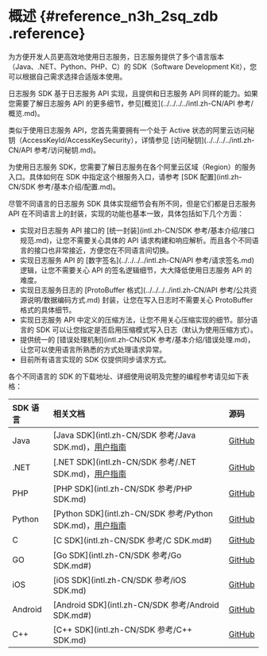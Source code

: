# 概述 {#reference_n3h_2sq_zdb .reference}

为方便开发人员更高效地使用日志服务，日志服务提供了多个语言版本（Java、.NET、Python、PHP、C）的 SDK（Software Development Kit），您可以根据自己需求选择合适版本使用。

日志服务 SDK 基于日志服务 API 实现，且提供和日志服务 API 同样的能力。如果您需要了解日志服务 API 的更多细节，参见[概览](../../../../intl.zh-CN/API 参考/概览.md)。

类似于使用日志服务 API，您首先需要拥有一个处于 Active 状态的阿里云访问秘钥（AccessKeyId/AccessKeySecurity），详情参见 [访问秘钥](../../../../intl.zh-CN/API 参考/访问秘钥.md)。

为使用日志服务 SDK，您需要了解日志服务在各个阿里云区域（Region）的服务入口。具体如何在 SDK 中指定这个根服务入口，请参考 [SDK 配置](intl.zh-CN/SDK 参考/基本介绍/配置.md)。

尽管不同语言的日志服务 SDK 具体实现细节会有所不同，但是它们都是日志服务 API 在不同语言上的封装，实现的功能也基本一致，具体包括如下几个方面：

-   实现对日志服务 API 接口的 [统一封装](intl.zh-CN/SDK 参考/基本介绍/接口规范.md)，让您不需要关心具体的 API 请求构建和响应解析。而且各个不同语言的接口也非常接近，方便您在不同语言间切换。
-   实现日志服务 API 的 [数字签名](../../../../intl.zh-CN/API 参考/请求签名.md) 逻辑，让您不需要关心 API 的签名逻辑细节，大大降低使用日志服务 API 的难度。
-   实现日志服务日志的 [ProtoBuffer 格式](../../../../intl.zh-CN/API 参考/公共资源说明/数据编码方式.md) 封装，让您在写入日志时不需要关心 ProtoBuffer 格式的具体细节。
-   实现日志服务 API 中定义的压缩方法，让您不用关心压缩实现的细节。部分语言的 SDK 可以让您指定是否启用压缩模式写入日志（默认为使用压缩方式）。
-   提供统一的 [错误处理机制](intl.zh-CN/SDK 参考/基本介绍/错误处理.md)，让您可以使用语言所熟悉的方式处理请求异常。
-   目前所有语言实现的 SDK 仅提供同步请求方式。

各个不同语言的 SDK 的下载地址、详细使用说明及完整的编程参考请见如下表格：

|SDK 语言|相关文档|源码|
|:-----|:---|:-|
|Java|[Java SDK](intl.zh-CN/SDK 参考/Java SDK.md)，[用户指南](http://log-java-docs.oss-cn-hangzhou.aliyuncs.com/)|[GitHub](https://github.com/aliyun/aliyun-log-java-sdk)|
|.NET|[.NET SDK](intl.zh-CN/SDK 参考/.NET SDK.md)，[用户指南](http://sls-dotnet-docs.oss-cn-hangzhou.aliyuncs.com/)|[GitHub](https://github.com/aliyun/aliyun-log-chsarp-sdk)|
|PHP|[PHP SDK](intl.zh-CN/SDK 参考/PHP SDK.md)|[GitHub](https://github.com/aliyun/aliyun-log-php-sdk)|
|Python|[Python SDK](intl.zh-CN/SDK 参考/Python SDK.md)，[用户指南](http://aliyun-log-python-sdk.readthedocs.io/README_CN.html)|[GitHub](https://github.com/aliyun/aliyun-log-python-sdk)|
|C|[C SDK](intl.zh-CN/SDK 参考/C SDK.md#)|[GitHub](https://github.com/aliyun/aliyun-log-c-sdk)|
|GO|[Go SDK](intl.zh-CN/SDK 参考/Go SDK.md#)|[GitHub](https://github.com/aliyun/aliyun-log-go-sdk)|
|iOS|[iOS SDK](intl.zh-CN/SDK 参考/iOS SDK.md)|[GitHub](https://github.com/aliyun/aliyun-log-ios-sdk)|
|Android|[Android SDK](intl.zh-CN/SDK 参考/Android SDK.md#)|[GitHub](https://github.com/aliyun/aliyun-log-android-sdk)|
|C++|[C++ SDK](intl.zh-CN/SDK 参考/C++ SDK.md)|[GitHub](https://github.com/aliyun/aliyun-log-cpp-sdk)|

